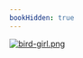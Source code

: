 ```yaml
---
bookHidden: true
---
```

[![bird-girl.png](https://i.postimg.cc/VYdY7Nyv/bird-girl.png)](/docs/art/gallery/3)
